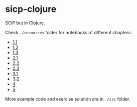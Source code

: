 # sicp-clojure

SCIP but in Clojure. 

Check `./resources` folder for notebooks of different chapters:

- [1.1](./resources/CH01_01.ipynb)
- [1.2](./resources/CH01_02.ipynb)
- [1.3](./resources/CH01_03.ipynb)
- [2.1](./resources/CH02_01.ipynb)
- [2.2](./resources/CH02_02.ipynb)
- [2.3](./resources/CH02_03.ipynb)
- [3.1](./resources/CH03_01.ipynb)
- [3.2](./resources/CH03_02.ipynb)
- [4](./resources/CH04.ipynb)
- [5](./resources/CH05.ipynb)

More example code and exercise solution are in `./src` folder.
